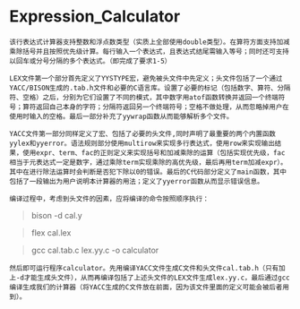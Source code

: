 # Expression_Calculator
    该行表达式计算器支持整数和浮点数类型（实质上全部使用double类型）。在算符方面支持加减乘除括号并且按照优先级计算。每行输入一个表达式，且表达式结尾需输入等号；同时还可支持以回车或分号分隔的多个表达式。（即完成了要求1-5）

    LEX文件第一个部分首先定义了YYSTYPE宏，避免被头文件中先定义；头文件包括了一个通过YACC/BISON生成的.tab.h文件和必要的C语言库。设置了必要的标记（包括数字、算符、分隔符、空格）之后，分别为它们设置了不同的模式，其中数字用atof函数转换并返回一个终端符号；算符返回自己本身的字符；分隔符返回另一个终端符号；空格不做处理，从而忽略掉用户在使用时输入的空格。最后一部分补充了yywrap函数从而能够解析多个文件。

    YACC文件第一部分同样定义了宏、包括了必要的头文件,同时声明了最重要的两个内置函数yylex和yyerror。语法规则部分使用multirow来实现多行表达式，使用row来实现输出结果，使用expr、term、fac的正则定义来实现括号和加减乘除的运算（包括实现优先级，fac相当于元表达式一定是数字，通过乘除term实现乘除的高优先级，最后再用term加减expr）。其中在进行除法运算时会判断是否犯下除以0的错误。最后的C代码部分定义了main函数，其中包括了一段输出为用户说明本计算器的用法；定义了yyerror函数从而显示错误信息。
    
    编译过程中，考虑到头文件的因素，应将编译的命令按照顺序执行：

> bison -d cal.y

> flex cal.lex

> gcc cal.tab.c lex.yy.c -o calculator

    然后即可运行程序calculator。先用编译YACC文件生成C文件和头文件cal.tab.h（只有加上-d才能生成头文件），从而再编译包括了上述头文件的LEX文件生成lex.yy.c，最后通过gcc编译生成我们的计算器（将YACC生成的C文件放在前面，因为该文件里面的定义可能会被后者用到）。

